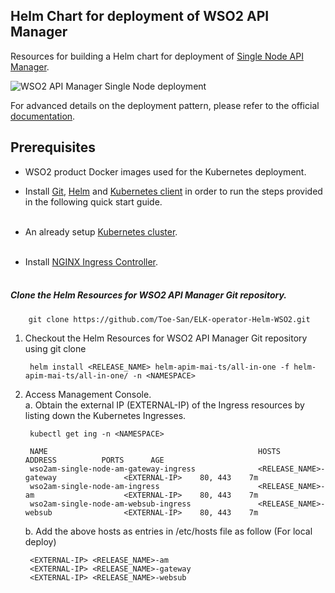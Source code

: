 ## Helm Chart for deployment of WSO2 API Manager

Resources for building a Helm chart for deployment of [Single Node API Manager](https://apim.docs.wso2.com/en/4.0.0/install-and-setup/setup/single-node/all-in-one-deployment-overview/#single-node-deployment).

![WSO2 API Manager Single Node deployment](https://apim.docs.wso2.com/en/4.0.0/assets/img/setup-and-install/single-node-apim-deployment.png)

For advanced details on the deployment pattern, please refer to the official
[documentation](https://apim.docs.wso2.com/en/4.0.0/install-and-setup/setup/single-node/all-in-one-deployment-overview/#active-active-deployment).


## Prerequisites

* WSO2 product Docker images used for the Kubernetes deployment.

* Install [Git](https://git-scm.com/book/en/v2/Getting-Started-Installing-Git), [Helm](https://helm.sh/docs/intro/install/)
  and [Kubernetes client](https://kubernetes.io/docs/tasks/tools/install-kubectl/) in order to run the steps provided in the
  following quick start guide.<br><br>

* An already setup [Kubernetes cluster](https://kubernetes.io/docs/setup).<br><br>

* Install [NGINX Ingress Controller](https://kubernetes.github.io/ingress-nginx/deploy/).<br><br>

##### Clone the Helm Resources for WSO2 API Manager Git repository.

        git clone https://github.com/Toe-San/ELK-operator-Helm-WSO2.git

1. Checkout the Helm Resources for WSO2 API Manager Git repository using git clone

        helm install <RELEASE_NAME> helm-apim-mai-ts/all-in-one -f helm-apim-mai-ts/all-in-one/ -n <NAMESPACE>

2. Access Management Console. <br>
   a. Obtain the external IP (EXTERNAL-IP) of the Ingress resources by listing down the Kubernetes Ingresses.

        kubectl get ing -n <NAMESPACE>

        NAME                                               HOSTS                                ADDRESS          PORTS      AGE
        wso2am-single-node-am-gateway-ingress              <RELEASE_NAME>-gateway               <EXTERNAL-IP>    80, 443    7m
        wso2am-single-node-am-ingress                      <RELEASE_NAME>-am                    <EXTERNAL-IP>    80, 443    7m
        wso2am-single-node-am-websub-ingress               <RELEASE_NAME>-websub                <EXTERNAL-IP>    80, 443    7m


   b. Add the above hosts as entries in /etc/hosts file as follow  (For local deploy)
   
        <EXTERNAL-IP> <RELEASE_NAME>-am
        <EXTERNAL-IP> <RELEASE_NAME>-gateway
        <EXTERNAL-IP> <RELEASE_NAME>-websub

   
